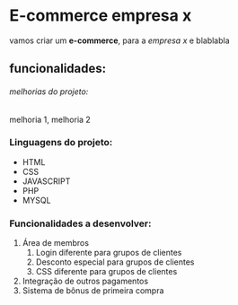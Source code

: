 # E-commerce empresa x

vamos criar um **e-commerce**, para a _empresa x_ e blablabla

## funcionalidades:

###### melhorias do projeto:

melhoria 1, melhoria 2

### Linguagens do projeto:

* HTML
* CSS
* JAVASCRIPT
* PHP
* MYSQL

### Funcionalidades a desenvolver:

1. Área de membros
    1. Login diferente para grupos de clientes  
    2. Desconto especial para grupos de clientes
    3. CSS diferente para grupos de clientes
2. Integração de outros pagamentos
3. Sistema de bônus de primeira compra